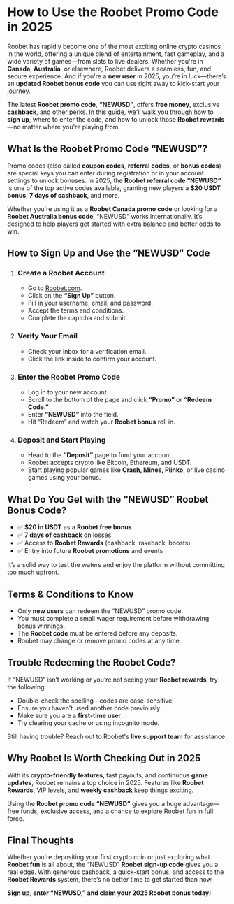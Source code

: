 <h1>How to Use the Roobet Promo Code in 2025</h1>
</header>
<section>
<p>Roobet has rapidly become one of the most exciting online crypto casinos in the world, offering a unique blend of entertainment, fast gameplay, and a wide variety of games—from slots to live dealers. Whether you're in <strong>Canada</strong>, <strong>Australia</strong>, or elsewhere, Roobet delivers a seamless, fun, and secure experience. And if you're a <strong>new user</strong> in 2025, you’re in luck—there’s an <strong>updated Roobet bonus code</strong> you can use right away to kick-start your journey.</p>

<p>The latest <strong>Roobet promo code</strong>, <strong>“NEWUSD”</strong>, offers <strong>free money</strong>, exclusive <strong>cashback</strong>, and other perks. In this guide, we'll walk you through how to <strong>sign up</strong>, where to enter the code, and how to unlock those <strong>Roobet rewards</strong>—no matter where you're playing from.</p>
</section>

<section>
<h2>What Is the Roobet Promo Code “NEWUSD”?</h2>
<p>Promo codes (also called <strong>coupon codes</strong>, <strong>referral codes</strong>, or <strong>bonus codes</strong>) are special keys you can enter during registration or in your account settings to unlock bonuses. In 2025, the <strong>Roobet referral code “NEWUSD”</strong> is one of the top active codes available, granting new players a <strong>$20 USDT bonus</strong>, <strong>7 days of cashback</strong>, and more.</p>

<p>Whether you're using it as a <strong>Roobet Canada promo code</strong> or looking for a <strong>Roobet Australia bonus code</strong>, “NEWUSD” works internationally. It’s designed to help players get started with extra balance and better odds to win.</p>
</section>

<section>
<h2>How to Sign Up and Use the “NEWUSD” Code</h2>
<ol>
<li>
<h3>Create a Roobet Account</h3>
<ul>
          <li>Go to <a href="https://go.roobet.com/visit/?bta=39890&nci=7063" target="_blank">Roobet.com</a>.</li>
          <li>Click on the <strong>“Sign Up”</strong> button.</li>
          <li>Fill in your username, email, and password.</li>
          <li>Accept the terms and conditions.</li>
          <li>Complete the captcha and submit.</li>
</ul>
</li>
<li>
<h3>Verify Your Email</h3>
  <ul>
          <li>Check your inbox for a verification email.</li>
          <li>Click the link inside to confirm your account.</li>
  </ul>
</li>
<li>
  <h3>Enter the Roobet Promo Code</h3>
        <ul>
          <li>Log in to your new account.</li>
          <li>Scroll to the bottom of the page and click <strong>“Promo”</strong> or <strong>“Redeem Code.”</strong></li>
          <li>Enter <strong>“NEWUSD”</strong> into the field.</li>
          <li>Hit “Redeem” and watch your <strong>Roobet bonus</strong> roll in.</li>
        </ul>
</li>
<li>
<h3>Deposit and Start Playing</h3>
<ul>
          <li>Head to the <strong>“Deposit”</strong> page to fund your account.</li>
          <li>Roobet accepts crypto like Bitcoin, Ethereum, and USDT.</li>
          <li>Start playing popular games like <strong>Crash, Mines, Plinko</strong>, or live casino games using your bonus.</li>
</ul>
</li>
</ol>
</section>

<section>
<h2>What Do You Get with the “NEWUSD” Roobet Bonus Code?</h2>
<ul>
      <li>✅ <strong>$20 in USDT</strong> as a <strong>Roobet free bonus</strong></li>
      <li>✅ <strong>7 days of cashback</strong> on losses</li>
      <li>✅ Access to <strong>Roobet Rewards</strong> (cashback, rakeback, boosts)</li>
      <li>✅ Entry into future <strong>Roobet promotions</strong> and events</li>
</ul>
<p>It’s a solid way to test the waters and enjoy the platform without committing too much upfront.</p>
</section>

<section>
<h2>Terms & Conditions to Know</h2>
<ul>
      <li>Only <strong>new users</strong> can redeem the “NEWUSD” promo code.</li>
      <li>You must complete a small wager requirement before withdrawing bonus winnings.</li>
      <li>The <strong>Roobet code</strong> must be entered before any deposits.</li>
      <li>Roobet may change or remove promo codes at any time.</li>
</ul>
</section>
<section>
<h2>Trouble Redeeming the Roobet Code?</h2>
<p>If “NEWUSD” isn’t working or you’re not seeing your <strong>Roobet rewards</strong>, try the following:</p>
<ul>
      <li>Double-check the spelling—codes are case-sensitive.</li>
      <li>Ensure you haven’t used another code previously.</li>
      <li>Make sure you are a <strong>first-time user</strong>.</li>
      <li>Try clearing your cache or using incognito mode.</li>
</ul>
<p>Still having trouble? Reach out to Roobet's <strong>live support team</strong> for assistance.</p>
</section>

<section>
<h2>Why Roobet Is Worth Checking Out in 2025</h2>
<p>With its <strong>crypto-friendly features</strong>, fast payouts, and continuous <strong>game updates</strong>, Roobet remains a top choice in 2025. Features like <strong>Roobet Rewards</strong>, VIP levels, and <strong>weekly cashback</strong> keep things exciting.</p>
<p>Using the <strong>Roobet promo code “NEWUSD”</strong> gives you a huge advantage—free funds, exclusive access, and a chance to explore Roobet fun in full force.</p>
</section>

<footer>
<h2>Final Thoughts</h2>
<p>Whether you're depositing your first crypto coin or just exploring what <strong>Roobet fun</strong> is all about, the “NEWUSD” <strong>Roobet sign-up code</strong> gives you a real edge. With generous cashback, a quick-start bonus, and access to the <strong>Roobet Rewards</strong> system, there’s no better time to get started than now.</p>
<p><strong>Sign up, enter “NEWUSD,” and claim your 2025 Roobet bonus today!</strong></p>
</footer>
</body>
</html>
